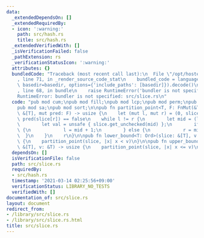 ```yaml
---
data:
  _extendedDependsOn: []
  _extendedRequiredBy:
  - icon: ':warning:'
    path: src/hash.rs
    title: src/hash.rs
  _extendedVerifiedWith: []
  _isVerificationFailed: false
  _pathExtension: rs
  _verificationStatusIcon: ':warning:'
  attributes: {}
  bundledCode: "Traceback (most recent call last):\n  File \"/opt/hostedtoolcache/Python/3.9.2/x64/lib/python3.9/site-packages/onlinejudge_verify/documentation/build.py\"\
    , line 71, in _render_source_code_stat\n    bundled_code = language.bundle(stat.path,\
    \ basedir=basedir, options={'include_paths': [basedir]}).decode()\n  File \"/opt/hostedtoolcache/Python/3.9.2/x64/lib/python3.9/site-packages/onlinejudge_verify/languages/user_defined.py\"\
    , line 68, in bundle\n    raise RuntimeError('bundler is not specified: {}'.format(path.as_posix()))\n\
    RuntimeError: bundler is not specified: src/slice.rs\n"
  code: "pub mod cum;\npub mod fill;\npub mod lcp;\npub mod perm;\npub mod rle;\n\
    pub mod sa;\npub mod sort;\n\npub fn partition_point<T, F: FnMut(&T) -> bool>(slice:\
    \ &[T], mut pred: F) -> usize {\n    let (mut l, mut r) = (0, slice.len()); //\
    \ pred(slice[r]) == false\n    while l != r {\n        let mid = (l + r) / 2;\n\
    \        let val = unsafe { slice.get_unchecked(mid) };\n        if pred(val)\
    \ {\n            l = mid + 1;\n        } else {\n            r = mid;\n      \
    \  }\n    }\n    r\n}\n\npub fn lower_bound<T: Ord>(slice: &[T], v: &T) -> usize\
    \ {\n    partition_point(slice, |x| x < v)\n}\n\npub fn upper_bound<T: Ord>(slice:\
    \ &[T], v: &T) -> usize {\n    partition_point(slice, |x| x <= v)\n}\n"
  dependsOn: []
  isVerificationFile: false
  path: src/slice.rs
  requiredBy:
  - src/hash.rs
  timestamp: '2021-03-14 02:25:56+09:00'
  verificationStatus: LIBRARY_NO_TESTS
  verifiedWith: []
documentation_of: src/slice.rs
layout: document
redirect_from:
- /library/src/slice.rs
- /library/src/slice.rs.html
title: src/slice.rs
---
```

